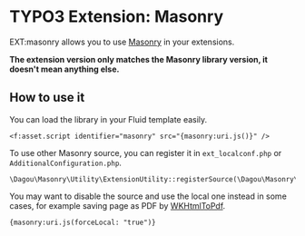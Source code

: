 # TYPO3 Extension: Masonry

EXT:masonry allows you to use [Masonry](https://masonry.desandro.com/) in your extensions.

**The extension version only matches the Masonry library version, it doesn't mean anything else.**

## How to use it
You can load the library in your Fluid template easily.

    <f:asset.script identifier="masonry" src="{masonry:uri.js()}" />

To use other Masonry source, you can register it in `ext_localconf.php` or `AdditionalConfiguration.php`.

    \Dagou\Masonry\Utility\ExtensionUtility::registerSource(\Dagou\Masonry\Source\UnPkg::class);

You may want to disable the source and use the local one instead in some cases, for example saving page as PDF by [WKHtmlToPdf](https://wkhtmltopdf.org/).

    {masonry:uri.js(forceLocal: "true")}